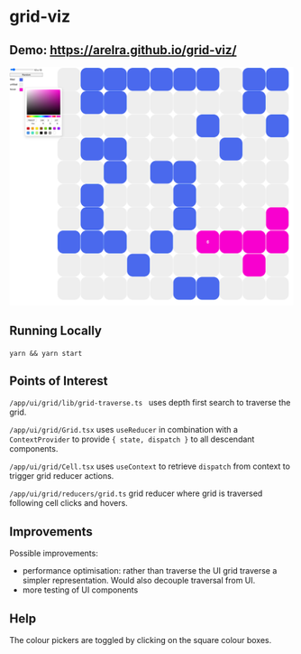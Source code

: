 # grid-viz 

## Demo: https://arelra.github.io/grid-viz/

![Test](./docs/screenshot-01.png)

## Running Locally

`yarn && yarn start`

## Points of Interest

`/app/ui/grid/lib/grid-traverse.ts ` uses depth first search to traverse the grid.

`/app/ui/grid/Grid.tsx` uses `useReducer` in combination with a `ContextProvider` to provide  `{ state, dispatch }` to all descendant components.

`/app/ui/grid/Cell.tsx` uses `useContext` to retrieve `dispatch` from context to trigger grid reducer actions.

`/app/ui/grid/reducers/grid.ts` grid reducer where grid is traversed following cell clicks and hovers.

## Improvements

Possible improvements:
- performance optimisation: rather than traverse the UI grid traverse a simpler representation. Would also decouple traversal from UI.
- more testing of UI components

## Help

The colour pickers are toggled by clicking on the square colour boxes.
